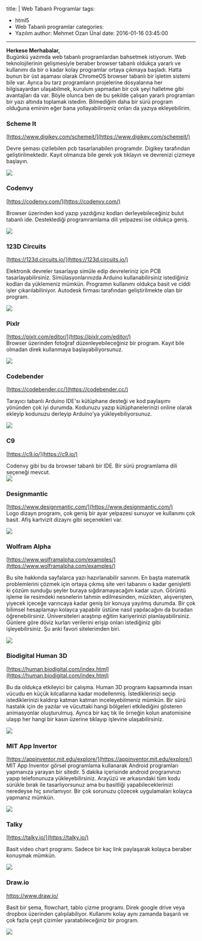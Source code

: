 title: |
  Web Tabanlı Programlar
tags:
  - html5
  - Web Tabanlı programlar
categories:
  - Yazılım
author: Mehmet Ozan Ünal
date: 2016-01-16 03:45:00
---

**Herkese Merhabalar,**  
Bugünkü yazımda web tabanlı programlardan bahsetmek istiyorum. Web teknolojilerinin gelişmesiyle beraber browser tabanlı oldukça yararlı ve kullanımı da bir o kadar kolay programlar ortaya çıkmaya başladı. Hatta bunun bir üst aşaması olarak ChromeOS browser tabanlı bir işletim sistemi bile var. Ayrıca bu tarz programların projelerine dosyalarına her bilgisayardan ulaşabilmek, kurulum yapmadan bir çok şeyi halletme gibi avantajları da var. Böyle olunca ben de bu şekilde çalışan yararlı programları bir yazı altında toplamak istedim. Bilmediğim daha bir sürü program olduğuna eminim eğer bana yollayabilirseniz onları da yazıya ekleyebilirim.  

### Scheme It
[https://www.digikey.com/schemeit/](https://www.digikey.com/schemeit/)  

Devre şeması çizilebilen pcb tasarlanabilen programdır. Digikey tarafından geliştirilmektedir. Kayıt olmanıza bile gerek yok tıklayın ve devrenizi çizmeye başlayın.  

![](https://3.bp.blogspot.com/-eqDoL8ZnXsc/VplqHUmLuXI/AAAAAAAAXzU/d-7lZapp7VQ/s640/Capture.PNG)

### Codenvy
[https://codenvy.com/](https://codenvy.com/)  

Browser üzerinden kod yazıp yazdığınız kodları derleyebileceğiniz bulut tabanlı ide. Desteklediği programramlama dili yelpazesi ise oldukça geniş.  

![](https://3.bp.blogspot.com/-IADN0RNfEeE/Vplq9T0Sx2I/AAAAAAAAXzg/H2_rGN45eAo/s640/Capture.PNG)

### 123D Circuits
[https://123d.circuits.io/](https://123d.circuits.io/)  

Elektronik devreler tasarlayıp simüle edip devreleriniz için PCB tasarlayabilirsiniz. Simülasyonlarınızda Arduino kullanabilirsiniz istediğiniz kodları da yüklemeniz mümkün. Programın kullanımı oldukça basit ve ciddi işler çıkarılabiliniyor. Autodesk firması tarafından geliştirilmekte olan bir program.  

![](https://2.bp.blogspot.com/-RB6b246S-EU/VplrpfNxUeI/AAAAAAAAXzw/JmMpK0HQze4/s640/Capture2.PNG)

### Pixlr
[https://pixlr.com/editor/](https://pixlr.com/editor/)  
Browser üzerinden fotoğraf düzenleyebileceğiniz bir program. Kayıt bile olmadan direk kullanmaya başlayabiliyorsunuz.  

![](https://2.bp.blogspot.com/-zViNB4L5LxI/Vplr0X8l9kI/AAAAAAAAXz8/ZpcKRZ4qw8Q/s640/Capture.PNG)

### Codebender
[https://codebender.cc/](https://codebender.cc/)  

Tarayıcı tabanlı Arduino IDE'sı kütüphane desteği ve kod paylaşımı yönünden çok iyi durumda. Kodunuzu yazıp kütüphanelerinizi online olarak ekleyip kodunuzu derleyip Arduino'ya yükleyebiliyorsunuz.  

![](https://4.bp.blogspot.com/-n84sEQjPu7M/VplsFbTXLaI/AAAAAAAAX0I/EHyjWy-aWFk/s640/Capture.PNG)

### C9
[https://c9.io/](https://c9.io/)  

Codenvy gibi bu da browser tabanlı bir IDE. Bir sürü programlama dili seçeneği mevcut.  
![](https://3.bp.blogspot.com/-zzZ5Cgy08iM/VpluLCufb9I/AAAAAAAAX0U/vHe6ZsEmAWg/s640/Capturess.PNG)

### Designmantic
[https://www.designmantic.com/](https://www.designmantic.com/)  
Logo dizayn programı, çok geniş bir ayar yelpazesi sunuyor ve kullanımı çok basit. Afiş kartvizit dizaynı gibi seçenekleri var.  

![](https://4.bp.blogspot.com/-dmtyhOkTYWg/VpluPSMnDmI/AAAAAAAAX0g/5HJAenfuiXQ/s640/sdadds.PNG)

### Wolfram Alpha
[https://www.wolframalpha.com/examples/](https://www.wolframalpha.com/examples/)  

Bu site hakkında sayfalarca yazı hazırlanabilir sanırım. En başta matematik problemlerini çözmek için ortaya çıkmış site veri tabanını o kadar genişletti ki çözüm sunduğu şeyler buraya sığdıramayacağım kadar uzun. Görüntü işleme ile resimdeki nesnelerin tahmin edilmesinden, müzikten, alışverişten, yiyecek içeceğe varıncaya kadar geniş bir konuya yayılmış durumda. Bir çok bilimsel hesaplamayı kolayca yapabilir üstüne nasıl yapılacağını da buradan öğrenebilirsiniz. Üniversiteleri araştırıp eğitim kariyerinizi planlayabilirsiniz. Günlere göre döviz kurları verilerini erişip onları istediğiniz gibi işleyebilirsiniz. Şu anki favori sitelerimden biri.  

![](https://1.bp.blogspot.com/-PDwgAxa4IJQ/VpluSgszWiI/AAAAAAAAX0s/99kodhUhGDU/s640/sdadad.PNG)

### Biodigital Human 3D 
[https://human.biodigital.com/index.html](https://human.biodigital.com/index.html)  

Bu da oldukça etkileyici bir çalışma. Human 3D programı kapsamında insan vücudu en küçük kılcallarına kadar modellenmiş. İstediklerinizi seçip istediklerinizi kaldırıp katman katman inceleyebilmeniz mümkün. Bir sürü hastalık için de yazılar ve vücuttaki hangi bölgeleri etkilediğini gösteren animasyonlar oluşturulmuş. Ayrıca bir kaç tık ile örneğin kolun anatomisine ulaşıp her hangi bir kasın üzerine tıklayıp işlevine ulaşabilirsiniz.  

![](https://1.bp.blogspot.com/-6GtHZlXP9yo/VpluYsFbuUI/AAAAAAAAX04/8N_FPROoWZY/s640/Capturefsdfds.PNG)

### MIT App Invertor
[https://appinventor.mit.edu/explore/](https://appinventor.mit.edu/explore/)  
MIT App Inventor görsel programlama kullanarak Android programları yapmanıza yarayan bir sitedir. 5 dakika içerisinde android programınızı yapıp telefonunuza yükleyebilirsiniz. Arayüzü ve arkasındaki tüm kodu sürükle bırak ile tasarlıyorsunuz ama bu basitliği yapabileceklerinizi neredeyse hiç sınırlamıyor. Bir çok sorunuzu çözecek uygulamaları kolayca yapmanız mümkün.  

![](https://2.bp.blogspot.com/-zUT2QtUWhKU/VpluaQxFjtI/AAAAAAAAX1E/UJfZLJDpyQo/s640/Capturesdad.PNG)

### Talky
[https://talky.io/](https://talky.io/)  

Basit video chart programı. Sadece bir kaç link paylaşarak kolayca beraber konuşmak mümkün.  

![](https://1.bp.blogspot.com/-rKuX1VrWgwU/VvxHEXQRtjI/AAAAAAAAZag/MIfLVc_DrewVqcTx0o6oV3IiET5zChPOw/s640/Capture.PNG)

### Draw.io
https://www.draw.io/  

Basit bir şema, flowchart, tablo çizme programı. Direk google drive veya dropbox üzerinden çalışılabiliyor. Kullanımı kolay aynı zamanda başarılı ve çok fazla çeşit çizimler yaratabileceğiniz bir program.  

![](https://3.bp.blogspot.com/-ZgkVeI-VZsg/VvxI31dNOvI/AAAAAAAAZas/i4oLECc1lFwcX1Eih0OrUdsUZqdfkhVZg/s640/Capture.PNG)